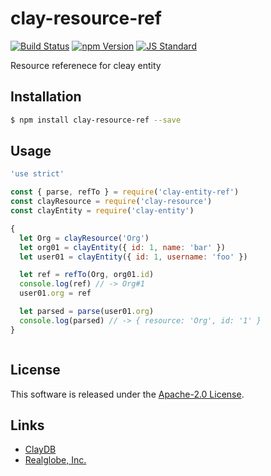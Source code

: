 clay-resource-ref
==========

<!---
This file is generated by ape-tmpl. Do not update manually.
--->

<!-- Badge Start -->
<a name="badges"></a>

[![Build Status][bd_travis_com_shield_url]][bd_travis_com_url]
[![npm Version][bd_npm_shield_url]][bd_npm_url]
[![JS Standard][bd_standard_shield_url]][bd_standard_url]

[bd_repo_url]: https://github.com/realglobe-Inc/clay-resource-ref
[bd_travis_url]: http://travis-ci.org/realglobe-Inc/clay-resource-ref
[bd_travis_shield_url]: http://img.shields.io/travis/realglobe-Inc/clay-resource-ref.svg?style=flat
[bd_travis_com_url]: http://travis-ci.com/realglobe-Inc/clay-resource-ref
[bd_travis_com_shield_url]: https://api.travis-ci.com/realglobe-Inc/clay-resource-ref.svg?token=aeFzCpBZebyaRijpCFmm
[bd_license_url]: https://github.com/realglobe-Inc/clay-resource-ref/blob/master/LICENSE
[bd_codeclimate_url]: http://codeclimate.com/github/realglobe-Inc/clay-resource-ref
[bd_codeclimate_shield_url]: http://img.shields.io/codeclimate/github/realglobe-Inc/clay-resource-ref.svg?style=flat
[bd_codeclimate_coverage_shield_url]: http://img.shields.io/codeclimate/coverage/github/realglobe-Inc/clay-resource-ref.svg?style=flat
[bd_gemnasium_url]: https://gemnasium.com/realglobe-Inc/clay-resource-ref
[bd_gemnasium_shield_url]: https://gemnasium.com/realglobe-Inc/clay-resource-ref.svg
[bd_npm_url]: http://www.npmjs.org/package/clay-resource-ref
[bd_npm_shield_url]: http://img.shields.io/npm/v/clay-resource-ref.svg?style=flat
[bd_standard_url]: http://standardjs.com/
[bd_standard_shield_url]: https://img.shields.io/badge/code%20style-standard-brightgreen.svg

<!-- Badge End -->


<!-- Description Start -->
<a name="description"></a>

Resource referenece for cleay entity

<!-- Description End -->


<!-- Overview Start -->
<a name="overview"></a>



<!-- Overview End -->


<!-- Sections Start -->
<a name="sections"></a>

<!-- Section from "doc/guides/01.Installation.md.hbs" Start -->

<a name="section-doc-guides-01-installation-md"></a>

Installation
-----

```bash
$ npm install clay-resource-ref --save
```


<!-- Section from "doc/guides/01.Installation.md.hbs" End -->

<!-- Section from "doc/guides/02.Usage.md.hbs" Start -->

<a name="section-doc-guides-02-usage-md"></a>

Usage
---------

```javascript
'use strict'

const { parse, refTo } = require('clay-entity-ref')
const clayResource = require('clay-resource')
const clayEntity = require('clay-entity')

{
  let Org = clayResource('Org')
  let org01 = clayEntity({ id: 1, name: 'bar' })
  let user01 = clayEntity({ id: 1, username: 'foo' })

  let ref = refTo(Org, org01.id)
  console.log(ref) // -> Org#1
  user01.org = ref

  let parsed = parse(user01.org)
  console.log(parsed) // -> { resource: 'Org', id: '1' }
}



```


<!-- Section from "doc/guides/02.Usage.md.hbs" End -->


<!-- Sections Start -->


<!-- LICENSE Start -->
<a name="license"></a>

License
-------
This software is released under the [Apache-2.0 License](https://github.com/realglobe-Inc/clay-resource-ref/blob/master/LICENSE).

<!-- LICENSE End -->


<!-- Links Start -->
<a name="links"></a>

Links
------

+ [ClayDB][clay_d_b_url]
+ [Realglobe, Inc.][realglobe,_inc__url]

[clay_d_b_url]: https://github.com/realglobe-Inc/claydb
[realglobe,_inc__url]: http://realglobe.jp

<!-- Links End -->
